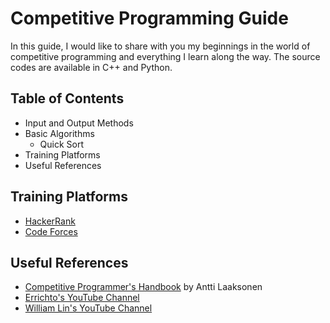 # Competitive Programming Guide

In this guide, I would like to share with you my beginnings in the world of competitive programming and everything I learn along the way. 
The source codes are available in C++ and Python.

## Table of Contents

* Input and Output Methods
* Basic Algorithms
  * Quick Sort
* Training Platforms
* Useful References
  
## Training Platforms

* [HackerRank](https://www.hackerrank.com/)
* [Code Forces](https://codeforces.com/)

## Useful References

* [Competitive Programmer's Handbook](https://cses.fi/book/book.pdf) by Antti Laaksonen
* [Errichto's YouTube Channel](https://www.youtube.com/channel/UCBr_Fu6q9iHYQCh13jmpbrg/featured)
* [William Lin's YouTube Channel](https://www.youtube.com/channel/UCKuDLsO0Wwef53qdHPjbU2Q/featured)
